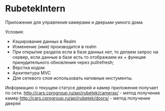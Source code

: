 # RubetekIntern
Приложение для управления камерами и дверьми умного дома

Условия:
- Кэширование данных в Realm
- Изменение (имя) производится в realm
- При открытие раздела если в базе данных нет, то делаем запрос на сервер, если данные в базе есть то отображаем их + функция принудительного обновления
через pullrefresh;
- Верстка кодом
- Архитектура MVC
- Для сетевого слоя использовать нативные инстументы.

Информацию о текущем статусе дверей и камер приложение получает по сети.
http://cars.cprogroup.ru/api/rubetek/cameras/ - метод получение камер
http://cars.cprogroup.ru/api/rubetek/doors/ - метод получение дверей



